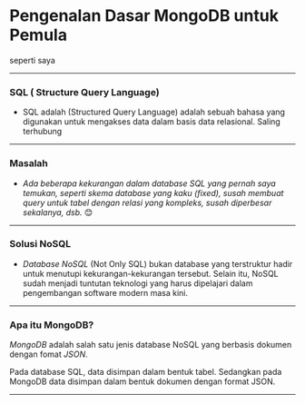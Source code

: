 # Pengenalan Dasar MongoDB untuk Pemula 

seperti saya 

---

### SQL ( Structure Query Language)

- SQL adalah (Structured Query Language) adalah sebuah bahasa yang digunakan untuk mengakses data dalam basis data relasional. Saling terhubung

--- 

### Masalah 

- _Ada beberapa kekurangan dalam database SQL yang pernah saya temukan, seperti skema database yang kaku (fixed), susah membuat query untuk tabel dengan relasi yang kompleks, susah diperbesar sekalanya, dsb._ :blush:

---

### Solusi NoSQL

- *Database NoSQL* (Not Only SQL) bukan database yang terstruktur hadir untuk menutupi kekurangan-kekurangan tersebut. Selain itu, NoSQL sudah menjadi tuntutan teknologi yang harus dipelajari dalam pengembangan software modern masa kini.

---
### Apa itu MongoDB?

*MongoDB* adalah salah satu jenis database NoSQL yang berbasis dokumen dengan fomat *JSON*.

Pada database SQL, data disimpan dalam bentuk tabel. Sedangkan pada MongoDB data disimpan dalam bentuk dokumen dengan format JSON.

---